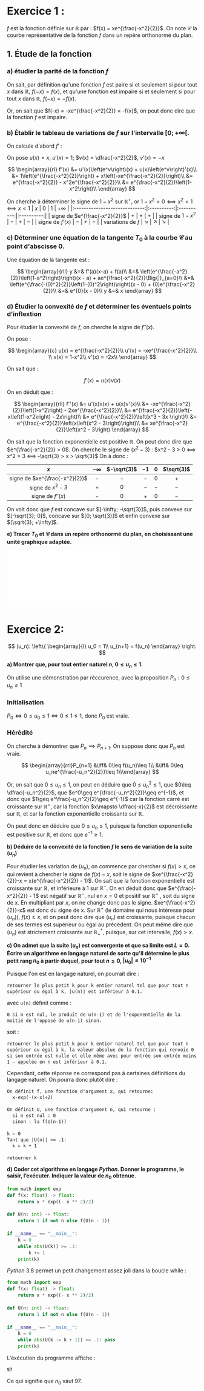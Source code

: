 

# Exercice 1 :

$f$ est la fonction définie sur $\mathbb{R}$ par : $f(x) = xe^{\frac{-x^2}{2}}$.
On note $\mathscr{C}$ la courbe représentative de la fonction $f$ dans un repère orthonormé du plan.

## 1. Étude de la fonction

### a) étudier la parité de la fonction $f$

On sait, par définition qu'une fonction $f$ est paire si et seulement si pour tout $x$ dans $\mathbb{R}$, $f(-x) = f(x)$, et qu'une fonction est impaire si et seulement si pour tout $x$ dans $\mathbb{R}$, $f(-x) = -f(x)$.
    
Or, on sait que $f(-x) = -xe^{\frac{-x^2}{2}} = -f(x)$, on peut donc dire que la fonction $f$ est impaire.
    

### b) Établir le tableau de variations de $f$ sur l'intervalle $[0; +\infty[$.

On calcule d'abord $f'$ :
    
On pose $u(x) = x$, $u'(x) = 1$; $v(x) = \dfrac{-x^2}{2}$, $v'(x) = -x$
    

$$
    \begin{array}{rl}
        f'(x) &= u'(x)\left(e^v\right)(x) + u(x)\left(e^v\right)'(x)\\
              &= 1\left(e^{\frac{-x^2}{2}}\right) + x\left(-xe^{\frac{-x^2}{2}}\right)\\
              &= e^{\frac{-x^2}{2}} - x^2e^{\frac{-x^2}{2}}\\
              &= e^{\frac{-x^2}{2}}\left(1-x^2\right)\\
    \end{array}
$$

On cherche à déterminer le signe de $1-x^2$ sur $\mathbb{R}^+$, or $1-x^2>0 ⟺ x^2 < 1 ⟺ x < 1$
|              $x$              |    $0$     |    $1$     | $+\infty$  |
|:-----------------------------:|:----------:|:----------:|:----------:|
| signe de $e^{\frac{-x^2}{2}}$ |    $+$     |    $+$     |    $+$     |
|       signe de $1-x^2$        |    $-$     |    $+$     |    $-$     |
|       signe de $f'(x)$        |    $-$     |    $+$     |    $-$     |
|       variations de $f$       | $\searrow$ | $\nearrow$ | $\searrow$ |

### c) Déterminer une équation de la tangente $T_0$ à la courbe $\mathscr{C}$ au point d'abscisse $0$.

Une équation de la tangente est :

$$
    \begin{array}{rll}
        y &=& f'(a)(x-a) + f(a)\\
          &=& \left(e^{\frac{-a^2}{2}}\left(1-a^2\right)\right)(x - a) + ae^{\frac{-x^2}{2}}\Big{|}_{a=0}\\
          &=& \left(e^{\frac{-(0)^2}{2}}\left(1-(0)^2\right)\right)(x - 0) + (0)e^{\frac{-x^2}{2}}\\
          &=& e^{0}(x - 0)\\
        y &=& x
    \end{array}
$$

### d) Étudier la convexité de $f$ et déterminer les éventuels points d'inflextion

Pour étudier la convexité de $f$, on cherche le signe de $f''(x)$.

On pose :

$$
    \begin{array}{c}
        u(x) = e^{\frac{-x^2}{2}}\\
        u'(x) = -xe^{\frac{-x^2}{2}}\\
        \\
        v(x) = 1-x^2\\
        v'(x) = -2x\\
    \end{array}
$$

On sait que :

$$
f'(x) = u(x)v(x)
$$

On en déduit que :

$$
\begin{array}{rll}
        f''(x) &= u'(x)v(x) + u(x)v'(x)\\
               &= -xe^{\frac{-x^2}{2}}\left(1-x^2\right) - 2xe^{\frac{-x^2}{2}}\\
               &= e^{\frac{-x^2}{2}}\left(-x\left(1-x^2\right) - 2x\right)\\
               &= e^{\frac{-x^2}{2}}\left(x^3 - 3x \right)\\
               &= e^{\frac{-x^2}{2}}\left(x\left(x^2 - 3\right)\right)\\
               &= xe^{\frac{-x^2}{2}}\left(x^2 - 3\right)
    \end{array}
$$

On sait que la fonction exponentielle est positive $\mathbb{R}$. On peut donc dire que $e^{\frac{-x^2}{2}} > 0$.
On cherche le signe de $(x^2 - 3)$ : $x^2 - 3 > 0 ⟺ x^2 > 3 ⟺ -\sqrt{3} > x > \sqrt{3}$ 
On à donc :

|              $x$               | $-\infty$ | $-\sqrt{3}$ | $-1$ | $0$  | $\sqrt{3}$ |
| :----------------------------: | :-------: | :---------: | :--: | :--: | :--------: |
| signe de $xe^{\frac{-x^2}{2}}$ |    $-$    |     $-$     | $-$  | $0$  |    $+$     |
|        signe de $x^2-3$        |    $+$    |     $0$     | $-$  | $-$  |    $-$     |
|       signe de $f''(x)$        |    $-$    |     $0$     | $+$  | $0$  |    $-$     |

On voit donc que $f$ est concave sur $]-\infty; -\sqrt{3}]$, puis convexe sur $[-\sqrt{3}; 0]$, concave sur $[0; \sqrt{3}]$ et enfin convexe sur $[\sqrt{3}; +\infty]$.

__e) Tracer $T_0$ et $\mathscr{C}$ dans un repère orthonormé du plan, en choisissant une unité graphique adaptée.__

![Graphique](Graphique.pdf)


# Exercice 2: 

$$
    (u_n): \left\{
        \begin{array}{l}
            u_0 = 1\\
            u_{n+1} = f(u_n)
        \end{array}
    \right.
$$

__a) Montrer que, pour tout entier naturel $n$, $0 \leq u_n \leq 1$.__

On utilise une démonstration par réccurence, avec la proposition $P_n: 0 \leq u_n \leq 1$



### Initialisation

$P_0 \iff 0\leq u_0\leq 1 \iff 0\leq 1\leq 1$, donc $P_0$ est vraie.

### Hérédité

On cherche à démontrer que $P_n \implies P_{n+1}$. On suppose donc que $P_n$ est vraie.

$$
\begin{array}{rrl}P_{n+1} &\iff& 0\leq f(u_n)\leq 1\\ &\iff& 0\leq u_ne^{\frac{-u_n^2}{2}}\leq 1\\\end{array}
$$

Or, on sait que $0\leq u_n\leq 1$, on peut en déduire que $0\leq u_n^2\leq 1$, que $0\leq \dfrac{-u_n^2}{2}$, que $e^0\geq e^{\frac{-u_n^2}{2}}\geq e^{-1}$, et donc que $1\geq e^\frac{-u_n^2}{2}\geq e^{-1}$ car la fonction carré est croissante sur $\mathbb{R}^+$, car la fonction $x\mapsto \dfrac{-x}{2}$ est décroissante sur $\mathbb{R}$, et car la fonction exponentielle croissante sur $\mathbb{R}$.

On peut donc en déduire que $0\leq u_n \leq 1$, puisque la fonction exponentielle est positive sur $\mathbb{R}$, et donc que $e^{-1}\geq 1$.

__b) Déduire de la convexité de la fonction $f$ le sens de variation de la suite $(u_n)$__

Pour étudier les variation de $(u_n)$, on commence par chercher si $f(x) > x$, ce qui revient à chercher le signe de $f(x)-x$, soit le signe de $xe^{\frac{-x^2}{2}}-x = x(e^{\frac{-x^2}{2}} - 1)$. On sait que la fonction exponentielle est croissante sur $\mathbb{R}$, et inférieure à $1$ sur $\mathbb{R}^-$. On en déduit donc que $e^{\frac{-x^2}{2}} - 1$ est négatif sur $\mathbb{R}^-$, nul en $x=0$ et positif sur $\mathbb{R}^+$ , soit du signe de $x$. En multipliant par $x$, on ne change donc pas le signe. $xe^{\frac{-x^2}{2}}-x$ est donc du signe de x. Sur $\mathbb{R}^+$ (le domaine qui nous intéresse pour $(u_n)$), $f(x)\geq x$, et on peut donc dire que $(u_n)$ est croissante, puisque chacun de ses termes est supérieur ou égal au précédent. On peut même dire que $(u_n)$ est strictement croissante sur $\mathbb{R}^*_+$, puisque, sur cet intervalle, $f(x) > x$.

__c) On admet que la suite $(u_n)$ est convergente et que sa limite est $L = 0$. Écrire un algorithme en langage naturel de sorte qu'il détermine le plus petit rang $n_0$ à partir duquel, pour tout $n\leq 0$, $|u_0|\leq 10^{-1}$__

Puisque l'on est en langage naturel, on pourrait dire :

```
retourner le plus petit k pour k entier naturel tel que pour tout n supérieur ou égal à k, |u(n)| est inférieur à 0.1.
```

avec ```u(n)``` définit comme :

```
0 si n est nul, le produit de u(n-1) et de l'exponentielle de la moitié de l'opposé de u(n-1) sinon.
```

soit :

```
retourner le plus petit k pour k entier naturel tel que pour tout n supérieur ou égal à k, la valeur absolue de la fonction qui renvoie 0 si son entrée est nulle et elle même avec pour entrée son entrée moins 1 — appelée en n est inférieur à 0.1.
```

Cependant, cette réponse ne correspond pas à certaines définitions du langage naturel. On pourra donc plutôt dire :

```
On définit f, une fonction d'argument x, qui retourne:
  x⋅exp(-(x⋅x)÷2)

On définit U, une fonction d'argument n, qui retourne :
  si n est nul : 0
  sinon : la f(U(n-1))

k ← 0
Tant que |U(n)| >= .1:
  k ← k + 1

retourner k
```

__d) Coder cet algorithme en langage _Python_. Donner le programme, le saisir, l’exécuter. Indiquer la valeur de $n_0$ obtenue.__

```python
from math import exp
def f(x: float) -> float:
    return x * exp((- x ** 2)/2)

def U(n: int) -> float:
    return 1 if not n else f(U(n - 1))

if __name__ == "__main__":
    k = 0
    while abs(U(k)) >= .1:
        k += 1
    print(k)
```

_Python_ 3.8 permet un petit changement assez joli dans la boucle while :

```python
from math import exp
def f(x: float) -> float:
    return x * exp((- x ** 2)/2)

def U(n: int) -> float:
    return 1 if not n else f(U(n - 1))

if __name__ == "__main__":
    k = 0
    while abs(U(k := k + 1)) >= .1: pass
    print(k)
```

L'éxécution du programme affiche :

```shell python
97
```

Ce qui signifie que $n_0$ vaut 97.
